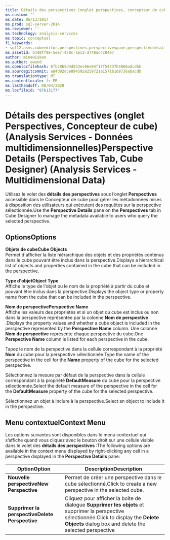 ```yaml
---
title: Détails des perspectives (onglet perspectives, concepteur de cube) (Analysis Services-données multidimensionnelles) | Microsoft Docs
ms.custom: ''
ms.date: 06/13/2017
ms.prod: sql-server-2014
ms.reviewer: ''
ms.technology: analysis-services
ms.topic: conceptual
f1_keywords:
- sql12.asvs.cubeeditor.perspectives.perspectivespane.perspectivedetails.f2
ms.assetid: b4d0ff9e-5ee7-470c-abc2-d748ac4c04e7
author: minewiskan
ms.author: owend
ms.openlocfilehash: 6fb28b5d4d833ec66e84f17f54237b4866adcdbb
ms.sourcegitcommit: ad4d92dce894592a259721a1571b1d8736abacdb
ms.translationtype: MT
ms.contentlocale: fr-FR
ms.lasthandoff: 08/04/2020
ms.locfileid: "87613177"
---
```

# <a name="perspective-details-perspectives-tab-cube-designer-analysis-services---multidimensional-data"></a><span data-ttu-id="50f4f-102">Détails des perspectives (onglet Perspectives, Concepteur de cube) (Analysis Services - Données multidimensionnelles)</span><span class="sxs-lookup"><span data-stu-id="50f4f-102">Perspective Details (Perspectives Tab, Cube Designer) (Analysis Services - Multidimensional Data)</span></span>
  <span data-ttu-id="50f4f-103">Utilisez le volet des **détails des perspectives** sous l’onglet **Perspectives** accessible dans le Concepteur de cube pour gérer les métadonnées mises à disposition des utilisateurs qui exécutent des requêtes sur la perspective sélectionnée.</span><span class="sxs-lookup"><span data-stu-id="50f4f-103">Use the **Perspective Details** pane on the **Perspectives** tab in Cube Designer to manage the metadata available to users who query the selected perspective.</span></span>  
  
## <a name="options"></a><span data-ttu-id="50f4f-104">Options</span><span class="sxs-lookup"><span data-stu-id="50f4f-104">Options</span></span>  
 <span data-ttu-id="50f4f-105">**Objets de cube**</span><span class="sxs-lookup"><span data-stu-id="50f4f-105">**Cube Objects**</span></span>  
 <span data-ttu-id="50f4f-106">Permet d'afficher la liste hiérarchique des objets et des propriétés contenus dans le cube pouvant être inclus dans la perspective.</span><span class="sxs-lookup"><span data-stu-id="50f4f-106">Displays a hierarchical list of objects and properties contained in the cube that can be included in the perspective.</span></span>  
  
 <span data-ttu-id="50f4f-107">**Type d'objet**</span><span class="sxs-lookup"><span data-stu-id="50f4f-107">**Object Type**</span></span>  
 <span data-ttu-id="50f4f-108">Affiche le type de l'objet ou le nom de la propriété à partir du cube et pouvant être inclus dans la perspective.</span><span class="sxs-lookup"><span data-stu-id="50f4f-108">Displays the object type or property name from the cube that can be included in the perspective.</span></span>  
  
 <span data-ttu-id="50f4f-109">**Nom de perspective**</span><span class="sxs-lookup"><span data-stu-id="50f4f-109">**Perspective Name**</span></span>  
 <span data-ttu-id="50f4f-110">Affiche les valeurs des propriétés et si un objet du cube est inclus ou non dans la perspective représentée par la colonne **Nom de perspective** .</span><span class="sxs-lookup"><span data-stu-id="50f4f-110">Displays the property values and whether a cube object is included in the perspective represented by the **Perspective Name** column.</span></span> <span data-ttu-id="50f4f-111">Une colonne **Nom de perspective** représente chaque perspective du cube.</span><span class="sxs-lookup"><span data-stu-id="50f4f-111">One **Perspective Name** column is listed for each perspective in the cube.</span></span>  
  
 <span data-ttu-id="50f4f-112">Tapez le nom de la perspective dans la cellule correspondant à la propriété **Nom** du cube pour la perspective sélectionnée.</span><span class="sxs-lookup"><span data-stu-id="50f4f-112">Type the name of the perspective in the cell for the **Name** property of the cube for the selected perspective.</span></span>  
  
 <span data-ttu-id="50f4f-113">Sélectionnez la mesure par défaut de la perspective dans la cellule correspondant à la propriété **DefaultMeasure** du cube pour la perspective sélectionnée.</span><span class="sxs-lookup"><span data-stu-id="50f4f-113">Select the default measure of the perspective in the cell for the **DefaultMeasure** property of the cube for the selected perspective.</span></span>  
  
 <span data-ttu-id="50f4f-114">Sélectionnez un objet à inclure à la perspective.</span><span class="sxs-lookup"><span data-stu-id="50f4f-114">Select an object to include it in the perspective.</span></span>  
  
## <a name="context-menu"></a><span data-ttu-id="50f4f-115">Menu contextuel</span><span class="sxs-lookup"><span data-stu-id="50f4f-115">Context Menu</span></span>  
 <span data-ttu-id="50f4f-116">Les options suivantes sont disponibles dans le menu contextuel qui s’affiche quand vous cliquez avec le bouton droit sur une cellule visible dans le volet des **détails des perspectives** :</span><span class="sxs-lookup"><span data-stu-id="50f4f-116">The following options are available in the context menu displayed by right-clicking any cell in a perspective displayed in the **Perspective Details** pane:</span></span>  
  
|<span data-ttu-id="50f4f-117">Option</span><span class="sxs-lookup"><span data-stu-id="50f4f-117">Option</span></span>|<span data-ttu-id="50f4f-118">Description</span><span class="sxs-lookup"><span data-stu-id="50f4f-118">Description</span></span>|  
|------------|-----------------|  
|<span data-ttu-id="50f4f-119">**Nouvelle perspective**</span><span class="sxs-lookup"><span data-stu-id="50f4f-119">**New Perspective**</span></span>|<span data-ttu-id="50f4f-120">Permet de créer une perspective dans le cube sélectionné.</span><span class="sxs-lookup"><span data-stu-id="50f4f-120">Click to create a new perspective in the selected cube.</span></span>|  
|<span data-ttu-id="50f4f-121">**Supprimer la perspective**</span><span class="sxs-lookup"><span data-stu-id="50f4f-121">**Delete Perspective**</span></span>|<span data-ttu-id="50f4f-122">Cliquez pour afficher la boîte de dialogue **Supprimer les objets** et supprimer la perspective sélectionnée.</span><span class="sxs-lookup"><span data-stu-id="50f4f-122">Click to display the **Delete Objects** dialog box and delete the selected perspective</span></span>|  
  
  

